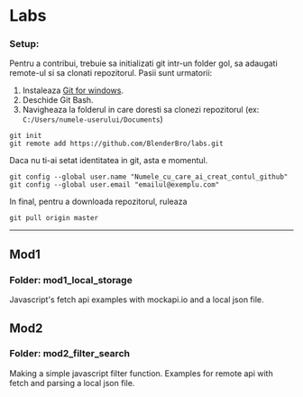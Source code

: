 # Labs
### Setup:
Pentru a contribui, trebuie sa initializati git intr-un folder gol, sa adaugati remote-ul si sa clonati repozitorul. Pasii sunt urmatorii:
1. Instaleaza [Git for windows](https://gitforwindows.org/).
2. Deschide Git Bash.
3. Navigheaza la folderul in care doresti sa clonezi repozitorul (ex: ```C:/Users/numele-userului/Documents```)
```
git init
git remote add https://github.com/BlenderBro/labs.git
```
Daca nu ti-ai setat identitatea in git, asta e momentul.
```
git config --global user.name "Numele_cu_care_ai_creat_contul_github"
git config --global user.email "emailul@exemplu.com"
```
In final, pentru a downloada repozitorul, ruleaza
```
git pull origin master
```
***
## Mod1
### Folder: mod1_local_storage

Javascript's fetch api examples with mockapi.io and a local json file.

## Mod2
### Folder: mod2_filter_search

Making a simple javascript filter function. Examples for remote api with fetch and parsing a local json file.
